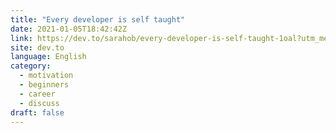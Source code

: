 ```yaml
---
title: "Every developer is self taught"
date: 2021-01-05T18:42:42Z
link: https://dev.to/sarahob/every-developer-is-self-taught-1oal?utm_medium=RSS&utm_source=news.12bit.vn
site: dev.to
language: English
category:
  - motivation
  - beginners
  - career
  - discuss
draft: false
---
```

